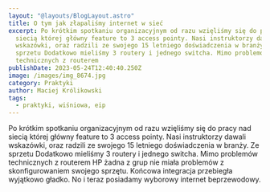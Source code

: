 ```yaml
---
layout: "@layouts/BlogLayout.astro"
title: O tym jak złapaliśmy internet w sieć
excerpt: Po krótkim spotkaniu organizacyjnym od razu wzięliśmy się do pracy nad
  siecią której główny feature to 3 access pointy. Nasi instruktorzy dawali
  wskazówki, oraz radzili ze swojego 15 letniego doświadczenia w branży. Ze
  sprzetu Dodatkowo mieliśmy 3 routery i jednego switcha. Mimo problemów
  technicznych z routerem
publishDate: 2023-05-24T12:40:40.250Z
image: /images/img_8674.jpg
category: Praktyki
author: Maciej Królikowski
tags:
  - praktyki, wiśniowa, eip
---
```

Po krótkim spotkaniu organizacyjnym od razu wzięliśmy się do pracy nad siecią której główny feature to 3 access pointy. Nasi instruktorzy dawali wskazówki, oraz radzili ze swojego 15 letniego doświadczenia w branży. Ze sprzetu Dodatkowo mieliśmy 3 routery i jednego switcha. Mimo problemów technicznych z routerem HP żadna z grup nie miała problemów z skonfigurowaniem swojego sprzętu. Końcowa integracja przebiegła wyjątkowo gładko. No i teraz posiadamy wyborowy internet beprzewodowy.